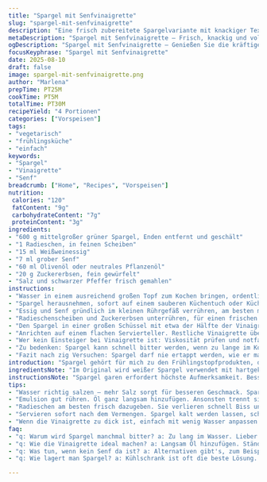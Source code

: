 ```yaml
---
title: "Spargel mit Senfvinaigrette"
slug: "spargel-mit-senfvinaigrette"
description: "Eine frisch zubereitete Spargelvariante mit knackiger Textur, feiner Senfnote und leicht säuerlicher Vinaigrette. Verändert klassische Mengen, ersetzt gekochtes Ei durch Radieschen für Frische und süß-saure Zuckererbsen statt Cornichons. Betonung auf sensorische Kontrolle beim Garen der Spargelstangen für perfekten Biss. Unterschiedliche Arbeitsschritte neu sortiert, mit Tipps zur Fehlervermeidung und Alternativen bei Zutatenmangel."
metaDescription: "Spargel mit Senfvinaigrette – Frisch, knackig und voller Geschmack. Ideal für den Frühling. Entdecken Sie die perfekte Vinaigrette für Spargelgerichte."
ogDescription: "Spargel mit Senfvinaigrette – Genießen Sie die kräftigen Aromen und knackige Texturen. Frischer Spargel, zauberhafte Vinaigrette, ideal für jeden Anlass."
focusKeyphrase: "Spargel mit Senfvinaigrette"
date: 2025-08-10
draft: false
image: spargel-mit-senfvinaigrette.png
author: "Marlena"
prepTime: PT25M
cookTime: PT5M
totalTime: PT30M
recipeYield: "4 Portionen"
categories: ["Vorspeisen"]
tags:
- "vegetarisch"
- "frühlingsküche"
- "einfach"
keywords:
- "Spargel"
- "Vinaigrette"
- "Senf"
breadcrumb: ["Home", "Recipes", "Vorspeisen"]
nutrition: 
 calories: "120"
 fatContent: "9g"
 carbohydrateContent: "7g"
 proteinContent: "3g"
ingredients:
- "600 g mittelgroßer grüner Spargel, Enden entfernt und geschält"
- "1 Radieschen, in feinen Scheiben"
- "15 ml Weißweinessig"
- "7 ml grober Senf"
- "60 ml Olivenöl oder neutrales Pflanzenöl"
- "20 g Zuckererbsen, fein gewürfelt"
- "Salz und schwarzer Pfeffer frisch gemahlen"
instructions:
- "Wasser in einem ausreichend großen Topf zum Kochen bringen, ordentlich salzen, Spargelenden prüfen. Spargel hineingeben, Blubbern sollte kräftig sein. Achte darauf, dass Spargel nach 2 bis 3 Minuten eine zarte aber feste Konsistenz hat. Nicht weich werden lassen! Am besten mit einer Gabel probieren, sollte leicht nachgeben, aber nicht matschig sein."
- "Spargel herausnehmen, sofort auf einem sauberen Küchentuch oder Küchenpapier abtropfen und leicht trocken tupfen. Idee: Ein bisschen abrupte Hitzeentzug festigt die Struktur und sorgt für knackiges Mundgefühl."
- "Essig und Senf gründlich im kleinen Rührgefäß verrühren, am besten mit einer kleinen Schneebesen oder Gabel. Öl langsam einträufeln und dabei kräftig vermengen – so entsteht eine cremige, aber noch leichte Emulsion. Wer zu schnell das Öl gibt, riskiert eine geronnene Sauce – passiert schnell und verdirbt die Textur."
- "Radieschenscheiben und Zuckererbsen unterrühren, für einen frischen Biss und leicht süßliche Note. Diese Zutaten ersetzen klassisch das Ei und Cornichons – beide bringen Knackigkeit und Säure, sind aber nicht für jeden verfügbar oder gewünscht."
- "Den Spargel in einer großen Schüssel mit etwa der Hälfte der Vinaigrette sanft vermengen. Nicht schwenken wie Salat, sondern vorsichtig wenden – pellt schnell ab und Sonst fehlt die schöne Struktur außen. Schmecke ab, eventuell Salz und Pfeffer nachführen."
- "Anrichten auf einem flachen Servierteller. Restliche Vinaigrette über den Spargel träufeln, mit Radieschen und Zuckererbsen garnieren – harmonische Farben, knackige Texturen. Unbedingt frisch servieren, Spargel schmeckt schnell muffig, wenn er zu lange steht."
- "Wer kein Einsteiger bei Vinaigrette ist: Viskosität prüfen und notfalls mit einem Spritzer Wasser anpassen. Zu dickflüssig, zerreißt die Sauce beim Anrichten, zu dünn – fließt alles unten raus."
- "Zu bedenken: Spargel kann schnell bitter werden, wenn zu lange im Kochwasser verweilt. Lieber weniger, dafür öfter probieren. Oft unterschätzt wird auch der Unterschied zwischen geschälten und ungeschälten Stangen: dünne Stangen nur leicht schaben, dicke richtig schälen. Sonst Fasern und Holziges bitter am Gaumen."
- "Fazit nach zig Versuchen: Spargel darf nie ertappt werden, wie er matschig wird. Immer hörbar leicht knackend im Biss. Und die Vinaigrette – nie bevorzugt säuerlich, sondern rund mit leichtem Senfaroma. Zuckererbsen und Radieschen bringen mir genau die Frische, die ich klassisch vermisst habe, statt hartgekochtem Ei."
introduction: "Spargel gehört für mich zu den Frühlingstopfprodukten, die pur schon wahnsinnig viel Stimme im Gericht haben – knackig, süßlich, frisch. Das Problem: zu lange garen oder schlechte Vinaigrette macht alles matschig oder langweilig. Deshalb habe ich lange herumgetüftelt, wie man mit minimalem Aufwand den Spargel auf den Punkt bringt und dabei eine frische und doch komplexe Sauce mitbringt. Die klassische Kombination mit Ei und Cornichons habe ich modifiziert – schwer, manchmal zu dominant. Stattdessen Radieschen und Zuckererbsen für knackige Frische, die sich im Mund spannend anfühlt, nie überfährt. Die Texturen zusammen ergeben eine Kombination, die Lust auf den Frühling macht und unkompliziert gleichzeitig ist."
ingredientsNote: "Im Original wird weißer Spargel verwendet mit hartgekochtem Ei und Cornichons. Ich habe bewusst die Spargelmenge erhöht und setze grüne Stangen ein, da ich persönlich die intensivere, würzigere Note vorziehe. Ein Radieschen statt eines Eis liefert eine angenehme Frische und weniger Schwere. Zuckererbsen ersetzen die kleinen Cornichons; sie sind leichter süßlich, milder und geben trotzdem Crunch. Bei der Vinaigrette ist Olivenöl erlaubt, aber neutrales Öl eignet sich besser, um den Senf in den Vordergrund zu stellen. Wer keine Zuckererbsen bekommt, kann auch kleine Gewürzgürkchen fein würfeln – darauf achten, nicht zu viel Flüssigkeit mit reinzunehmen. Wichtig genug Salz und Pfeffer, Sonst bleibt die Vinaigrette langweilig."
instructionsNote: "Spargel garen erfordert höchste Aufmerksamkeit. Besser zu früh raus als zu spät, da die Textur schnell hinüber ist. Salzwasser muss richtig kochen, sonst pennt die Temperatur und alles wird schleimig. Sofort nach dem Kochen trockentupfen und ruhen lassen, das dämpft sich selbst. Beim Mischen mit Vinaigrette nicht zu wild umwälzen, um Brüche der Stangen zu vermeiden. Die Emulsion der Sauce braucht Geduld, Öl langsam zugeben und ständig rühren, sonst trennt sie sich. Radieschen und Zuckererbsen kurz vor dem Servieren dazugeben, sonst verlieren sie Frische und Knackigkeit. Zum Anrichten nehme ich eine flache Platte, so kann man die Farben schön verteilen. Vinaigrette nicht zu sparsam – etwas mehr gibt mehr Geschmack. Falls zu dick, mit Wasser etwas anpassen, nicht überwürzen mit Wein- oder Apfelessig, sonst wird es zu sauer."
tips:
- "Wasser richtig salzen – mehr Salz sorgt für besseren Geschmack. Spargel sofort reintun, kochen bis er leicht nachgibt. Aufpasse, dass er nicht matschig wird. Am besten mit Gabel probieren. Zu lange kochen, dann wird's bitter."
- "Emulsion gut rühren. Öl ganz langsam hinzufügen. Ansonsten trennt sie sich. Wer das zu schnell macht, hat schnell eine grisselige Vinaigrette. Geduld ist hier gefragt. Und richtig zur Schaumschlägerei kommen."
- "Radieschen am besten frisch dazugeben. Sie verlieren schnell Biss und Farbe, wenn sie zu lange im Rest liegen. Zuckererbsen bringen den nötigen Crunch. Probier nicht zuerst alles fertig zu machen. Lieber alles frisch!"
- "Servieren sofort nach dem Vermengen. Spargel kalt werden lassen, schmeckt schnell nicht mehr gut. Hitzeschock vermeiden, dann bleibt er knackig. Die Vinaigrette weiterhin gleichmäßig verteilen, nicht zu sparsam."
- "Wenn die Vinaigrette zu dick ist, einfach mit wenig Wasser anpassen. Ansonsten bleibt sie am ersten Stück hängen. Und das will niemand. Auch die Würze nicht vergessen – mit Pfeffer und Salz anpassen. Zu viel macht's bitter."
faq:
- "q: Warum wird Spargel manchmal bitter? a: Zu lang im Wasser. Lieber immer wieder probieren. Zart anbeißen, nicht weich werden. Das merkt man schnell."
- "q: Wie die Vinaigrette ideal machen? a: Langsam Öl hinzufügen. Ständig rühren. Bei zu schnellem Mischen trennt sie sich. Am Ende bringt ein Spritzer Wasser die richtige Konsistenz."
- "q: Was tun, wenn kein Senf da ist? a: Alternativen gibt's, zum Beispiel eine milde Mayonnaise. Oder ein Joghurt-Dressing ausprobieren. Das bringt auch frische und hilft."
- "q: Wie lagert man Spargel? a: Kühlschrank ist oft die beste Lösung. Mit Feuchtigkeit in ein Tuch wickeln, sonst trocknet er schnell aus. Oder in Wasser stellen, aber nicht zu lange."

---
```


